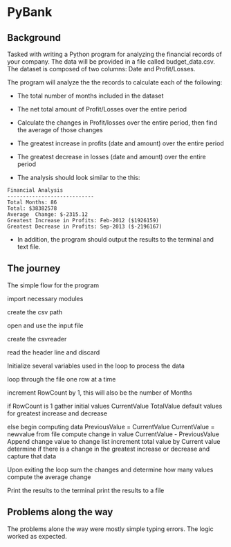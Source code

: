 # PyBank

## Background

Tasked with writing a Python program for analyzing the financial records of your company. The data will be provided in a file called budget_data.csv. The dataset is composed of two columns: Date and Profit/Losses.

The program will analyze the the records to calculate each of the following:

  * The total number of months included in the dataset
  
  * The net total amount of Profit/Losses over the entire period
  
  * Calculate the changes in Profit/losses over the entire period, then find the average of those changes
  
  * The greatest increase in profits (date and amount) over the entire period
  
  * The greatest decrease in losses (date and amount) over the entire period
  
  * The analysis should look similar to the this:
  
  
  ```text
  Financial Analysis
  ----------------------------
  Total Months: 86
  Total: $38382578
  Average  Change: $-2315.12
  Greatest Increase in Profits: Feb-2012 ($1926159)
  Greatest Decrease in Profits: Sep-2013 ($-2196167)
  ```

  * In addition, the program should output the results to the terminal and text file.

## The journey

The simple flow for the program

import necessary modules

create the csv path

open and use the input file

  create the csvreader
  
  read the header line and discard
  
  Initialize several variables used in the loop to process the data
  
  loop through the file one row at a time
  
  increment RowCount by 1, this will also be the number of Months
  
  if RowCount is 1
    gather initial values
      CurrentValue
      TotalValue
      default values for greatest increase and decrease
      
  else
    begin computing data
      PreviousValue = CurrentValue
      CurrentValue = newvalue from file
      compute change in value CurrentValue - PreviousValue
      Append change value to change list
      increment total value by Current value
      determine if there is a change in the greatest increase or decrease
        and capture that data

Upon exiting the loop sum the changes and determine how many values
compute the average change

Print the results to the terminal
print the results to a file

## Problems along the way

The problems alone the way were mostly simple typing errors.  The logic
worked as expected.
